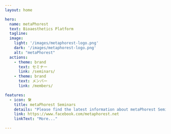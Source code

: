 ```yaml
---
layout: home

hero:
  name: metaPhorest
  text: Bioaesthetics Platform
  tagline: 
  image:
    light: '/images/metaphorest-logo.png'
    dark: '/images/metaphorest-logo.png'
    alt: "metaPhorest"
  actions:
    - theme: brand
      text: セミナー
      link: /seminars/
    - theme: brand
      text: メンバー
      link: /members/

features:
  - icon: 🛠️
    title: metaPhorest Seminars
    details: "Please find the latest information about metaPhorest Seminars on Facebook"
    link: https://www.facebook.com/metaphorest.net
    linkText: "More..."

---
```




